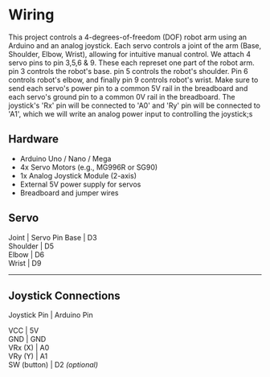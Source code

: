 # Wiring
This project controls a 4-degrees-of-freedom (DOF) robot arm using an Arduino and an analog joystick. Each servo controls a joint of the arm (Base, Shoulder, Elbow, Wrist), allowing for intuitive manual control.
We attach 4 servo pins to pin 3,5,6 & 9. These each represet one part of the robot arm. pin 3 controls the robot's base. pin 5 controls the robot's shoulder. Pin 6 controls robot's elbow, and finally pin 9 controls robot's wrist. Make sure to send each servo's power pin to a common 5V rail in the breadboard and each servo's
ground pin to a common 0V rail in the breadboard. The joystick's 'Rx' pin will be connected to 'A0' and 'Ry' pin will be connected to 'A1', which we will write an analog power input to controlling the joystick;s 




##  Hardware 

- Arduino Uno / Nano / Mega
- 4x Servo Motors (e.g., MG996R or SG90)
- 1x Analog Joystick Module (2-axis)
- External 5V power supply for servos
- Breadboard and jumper wires



## Servo 

 Joint      | Servo Pin 
 Base       | D3        
 Shoulder   | D5        
 Elbow      | D6        
 Wrist      | D9        

---

## Joystick Connections

 Joystick Pin | Arduino Pin 

 VCC          | 5V          
 GND          | GND         
 VRx (X)      | A0          
 VRy (Y)      | A1          
 SW (button)  | D2 *(optional)* 




